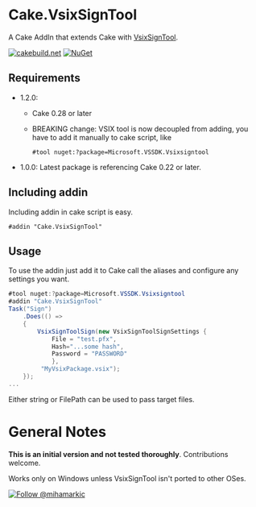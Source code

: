 # Cake.VsixSignTool

A Cake AddIn that extends Cake with [VsixSignTool](https://msdn.microsoft.com/en-us/library/dd997171.aspx).

[![cakebuild.net](https://img.shields.io/badge/WWW-cakebuild.net-blue.svg)](http://cakebuild.net/)
[![NuGet](https://img.shields.io/nuget/v/Cake.VsixSignTool.svg)](https://www.nuget.org/packages/Cake.VsixSignTool)

## Requirements
* 1.2.0: 

  * Cake 0.28 or later

  * BREAKING change: VSIX tool is now decoupled from adding, you have to add it manually to cake script, like

    `#tool nuget:?package=Microsoft.VSSDK.Vsixsigntool`

* 1.0.0: Latest package is referencing Cake 0.22 or later.

## Including addin
Including addin in cake script is easy.
```
#addin "Cake.VsixSignTool"
```

## Usage

To use the addin just add it to Cake call the aliases and configure any settings you want.

```csharp
#tool nuget:?package=Microsoft.VSSDK.Vsixsigntool
#addin "Cake.VsixSignTool"
Task("Sign")
    .Does(() => 
    {
        VsixSignToolSign(new VsixSignToolSignSettings { 
            File = "test.pfx", 
            Hash="...some hash",
            Password = "PASSWORD"
            }, 
         "MyVsixPackage.vsix");
    });
...
```

Either string or FilePath can be used to pass target files.

# General Notes
**This is an initial version and not tested thoroughly**.
Contributions welcome.

Works only on Windows unless VsixSignTool isn't ported to other OSes.

[![Follow @mihamarkic](https://img.shields.io/badge/Twitter-Follow%20%40mihamarkic-blue.svg)](https://twitter.com/intent/follow?screen_name=mihamarkic)
